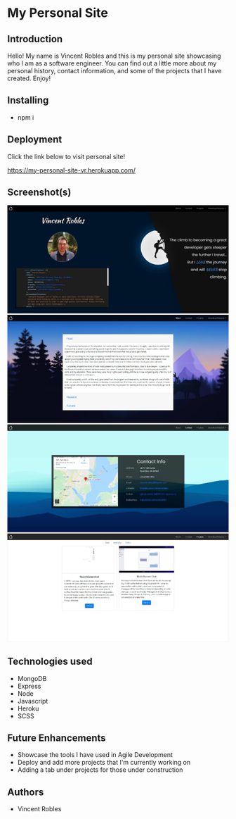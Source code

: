 # My Personal Site

## Introduction

Hello! My name is Vincent Robles and this is my personal site showcasing who I am as a software engineer. You can find out a little more about my personal history, contact information, and some of the projects that I have created. Enjoy!

## Installing

- npm i

## Deployment

Click the link below to visit personal site!

https://my-personal-site-vr.herokuapp.com/

## Screenshot(s)

![Alt text](/public/images/screenshots/homepage.jpg)
![Alt text](/public/images/screenshots/about.jpg)
![Alt text](/public/images/screenshots/contact.jpg)
![Alt text](/public/images/screenshots/projects.jpg)

## Technologies used

- MongoDB
- Express
- Node
- Javascript
- Heroku
- SCSS

## Future Enhancements

- Showcase the tools I have used in Agile Development
- Deploy and add more projects that I'm currently working on
- Adding a tab under projects for those under construction

## Authors

- Vincent Robles

